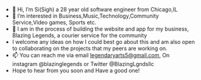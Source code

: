 - 👋 Hi, I’m Si(Sigh) a 28 year old software engineer from Chicago,IL
- 👀 I’m interested in Business,Music,Technology,Community Service,Video games, Sports etc.
- 💞️ I am in the process of building the website and app for my business, Blazing Legends, a courier service for the community 
- I welcome any ideas on how I could best go about this and am also open to collaborating on the projects that my peers are working on.
- 📫 You can reach me via email legendaryarts5@gmail.com, On instagram @blazinglegends or Twitter @BlazingLgndsllc
- Hope to hear from you soon and Have a good one!
<!---
SiFrshAir/SiFrshAir is a ✨ special ✨ repository because its `README.md` (this file) appears on your GitHub profile.
You can click the Preview link to take a look at your changes.
--->
